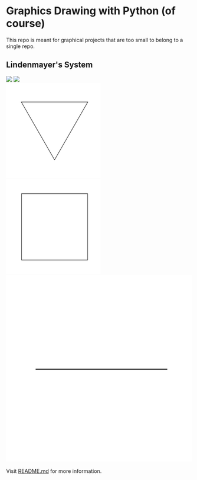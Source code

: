 # Graphics Drawing with Python (of course)
This repo is meant for graphical projects that are too small to belong to a single repo.

## Lindenmayer's System
<div>
    <img src="./Lindenmayer/assets/fractal_plant.gif" width=256>
    <img src="./Lindenmayer/assets/fractal_tree.gif" width=256>
</div>

<div>
    <img src="./Lindenmayer/assets/koch_snowflake.gif" width=256>
    <img src="./Lindenmayer/assets/levy_curve.gif" width=256>
</div>

<img src="./Lindenmayer/assets/sierpinski.gif" width=512>

Visit [README.md](./Lindenmayer/README.md) for more information.